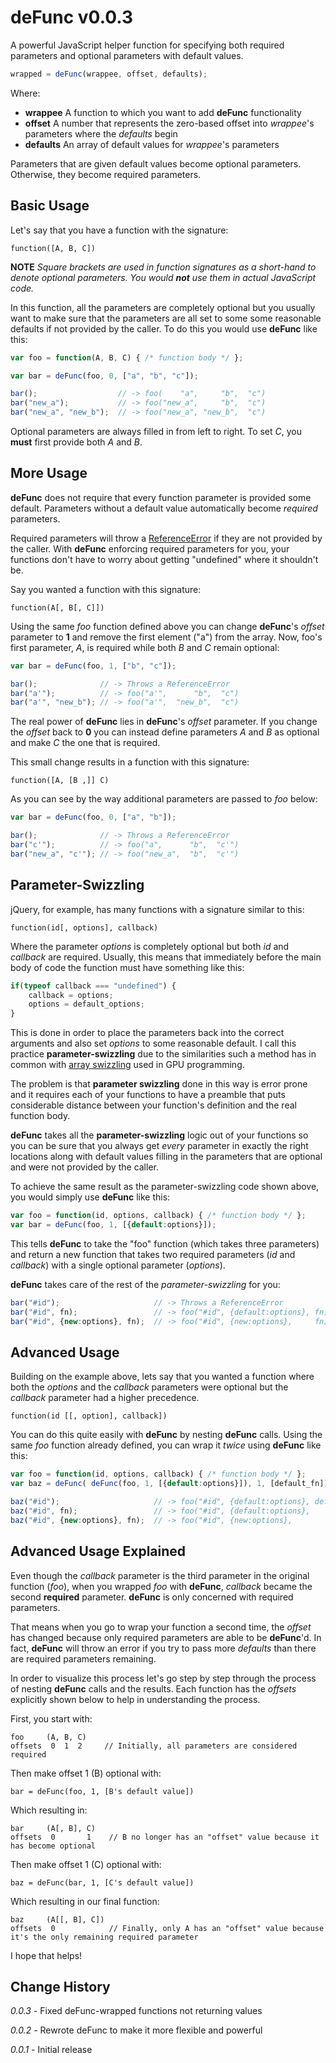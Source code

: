 # deFunc v0.0.3

A powerful JavaScript helper function for specifying both required parameters and optional parameters with default values.

````javascript
wrapped = deFunc(wrappee, offset, defaults);
````

Where:

* **wrappee** A function to which you want to add **deFunc** functionality
* **offset** A number that represents the zero-based offset into *wrappee*'s parameters where the *defaults* begin
* **defaults** An array of default values for *wrappee*'s parameters

Parameters that are given default values become optional parameters. Otherwise, they become required parameters.

## Basic Usage

Let's say that you have a function with the signature:

    function([A, B, C])

**NOTE** *Square brackets are used in function signatures as a short-hand to denote optional parameters. You would **not** use them in actual JavaScript code.*

In this function, all the parameters are completely optional but you usually want to make sure that the parameters are all set to some some reasonable defaults if not provided by the caller. To do this you would use **deFunc** like this:

```javascript
var foo = function(A, B, C) { /* function body */ };

var bar = deFunc(foo, 0, ["a", "b", "c"]);

bar();					// -> foo(    "a",     "b",  "c")
bar("new_a");			// -> foo("new_a",     "b",  "c")
bar("new_a", "new_b");	// -> foo("new_a", "new_b",  "c")
````
Optional parameters are always filled in from left to right. To set *C*, you **must** first provide both *A* and *B*.

## More Usage

**deFunc** does not require that every function parameter is provided some default. Parameters without a default value automatically become *required* parameters.

Required parameters will throw a [ReferenceError](https://developer.mozilla.org/en/JavaScript/Reference/Global_Objects/ReferenceError) if they are not provided by the caller. With **deFunc** enforcing required parameters for you, your functions don't have to worry about getting "undefined" where it shouldn't be.

Say you wanted a function with this signature:

    function(A[, B[, C]])

Using the same *foo* function defined above you can change **deFunc**'s *offset* parameter to **1** and remove the first element ("a") from the array. Now, foo's first parameter, *A*, is required while both *B* and *C* remain optional:

```javascript
var bar = deFunc(foo, 1, ["b", "c"]);

bar();				// -> Throws a ReferenceError
bar("a'");			// -> foo("a'",      "b",  "c")
bar("a'", "new_b");	// -> foo("a'",  "new_b",  "c")
````

The real power of **deFunc** lies in **deFunc**'s *offset* parameter. If you change the *offset* back to **0** you can instead define parameters *A* and *B* as optional and make *C* the one that is required.

This small change results in a function with this signature:

    function([A, [B ,]] C)

As you can see by the way additional parameters are passed to *foo* below:

```javascript
var bar = deFunc(foo, 0, ["a", "b"]);

bar();				// -> Throws a ReferenceError
bar("c'");			// -> foo("a",      "b",  "c'")
bar("new_a", "c'");	// -> foo("new_a",  "b",  "c'")
````

## Parameter-Swizzling

jQuery, for example, has many functions with a signature similar to this:

    function(id[, options], callback)

Where the parameter *options* is completely optional but both *id* and *callback* are required. Usually, this means that immediately before the main body of code the function must have something like this:

```javascript
if(typeof callback === "undefined") {
    callback = options;
    options = default_options;
}
````

This is done in order to place the parameters back into the correct arguments and also set *options* to some reasonable default. I call this practice **parameter-swizzling** due to the similarities such a method has in common with [array swizzling](http://en.wikipedia.org/wiki/Swizzling_%28computer_graphics%29) used in GPU programming.

The problem is that **parameter swizzling** done in this way is error prone and it requires each of your functions to have a preamble that puts considerable distance between your function's definition and the real function body.

**deFunc** takes all the **parameter-swizzling** logic out of your functions so you can be sure that you always get *every* parameter in exactly the right locations along with default values filling in the parameters that are optional and were not provided by the caller.

To achieve the same result as the parameter-swizzling code shown above, you would simply use **deFunc** like this:

```javascript
var foo = function(id, options, callback) { /* function body */ };
var bar = deFunc(foo, 1, [{default:options}]);
````

This tells **deFunc** to take the "foo" function (which takes three parameters) and return a new function that takes two required parameters (*id* and *callback*) with a single optional parameter (*options*). 

**deFunc** takes care of the rest of the *parameter-swizzling* for you:

```javascript
bar("#id");						// -> Throws a ReferenceError
bar("#id", fn);					// -> foo("#id", {default:options}, fn)
bar("#id", {new:options}, fn);	// -> foo("#id", {new:options},     fn)
````

## Advanced Usage

Building on the example above, lets say that you wanted a function where both the *options* and the *callback* parameters were optional but the *callback* parameter had a higher precedence.

    function(id [[, option], callback])

You can do this quite easily with **deFunc** by nesting **deFunc** calls. Using the same *foo* function already defined, you can wrap it *twice* using **deFunc** like this:

```javascript
var foo = function(id, options, callback) { /* function body */ };
var baz = deFunc( deFunc(foo, 1, [{default:options}]), 1, [default_fn]);

baz("#id");						// -> foo("#id", {default:options}, default_fn)
baz("#id", fn);					// -> foo("#id", {default:options},         fn)
baz("#id", {new:options}, fn);	// -> foo("#id", {new:options},             fn)
````

## Advanced Usage Explained

Even though the *callback* parameter is the third parameter in the original function (*foo*), when you wrapped *foo* with **deFunc**, *callback* became the second **required** parameter. **deFunc** is only concerned with required parameters.

That means when you go to wrap your function a second time, the *offset* has changed because only required parameters are able to be **deFunc**'d. In fact, **deFunc** will throw an error if you try to pass more *defaults* than there are required parameters remaining.

In order to visualize this process let's go step by step through the process of nesting **deFunc** calls and the results. Each function has the *offsets* explicitly shown below to help in understanding the process.

First, you start with:

    foo     (A, B, C)
    offsets  0  1  2     // Initially, all parameters are considered required

Then make offset 1 (B) optional with:

    bar = deFunc(foo, 1, [B's default value])

Which resulting in:

    bar     (A[, B], C) 
    offsets  0       1    // B no longer has an "offset" value because it has become optional

Then make offset 1 (C) optional with:

    baz = deFunc(bar, 1, [C's default value])

Which resulting in our final function:

    baz     (A[[, B], C])
    offsets  0            // Finally, only A has an "offset" value because it's the only remaining required parameter

I hope that helps!

## Change History

*0.0.3* - Fixed deFunc-wrapped functions not returning values

*0.0.2* - Rewrote deFunc to make it more flexible and powerful

*0.0.1* - Initial release
